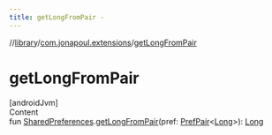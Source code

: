```yaml
---
title: getLongFromPair -
---
```

//[library](../../index.md)/[com.jonapoul.extensions](index.md)/[getLongFromPair](get-long-from-pair.md)



# getLongFromPair  
[androidJvm]  
Content  
fun [SharedPreferences](https://developer.android.com/reference/kotlin/android/content/SharedPreferences.html).[getLongFromPair](get-long-from-pair.md)(pref: [PrefPair](-pref-pair/index.md)<[Long](https://kotlinlang.org/api/latest/jvm/stdlib/kotlin/-long/index.html)>): [Long](https://kotlinlang.org/api/latest/jvm/stdlib/kotlin/-long/index.html)  



